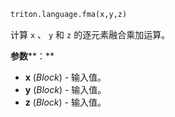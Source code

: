 ```python
triton.language.fma(x,y,z)
```


计算 `x` 、 `y` 和 `z` 的逐元素融合乘加运算。 


**参数****：**

* **x** (*Block*) - 输入值。
* **y** (*Block*) - 输入值。
* **z** (*Block*) - 输入值。

